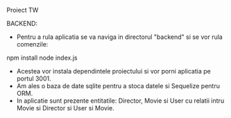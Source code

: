 Proiect TW

BACKEND:

- Pentru a rula aplicatia se va naviga in 
directorul "backend" si se vor rula comenzile:

npm install
node index.js

- Acestea vor instala dependintele proiectului
si vor porni aplicatia pe portul 3001.
- Am ales o baza de date sqlite pentru a stoca
datele si Sequelize pentru ORM.
- In aplicatie sunt prezente entitatile: Director,
Movie si User cu relatii intru Movie si Director
si User si Movie.
